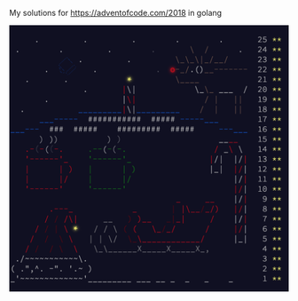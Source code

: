 My solutions for https://adventofcode.com/2018 in golang

![Success](images/success.png?raw=true "Success")